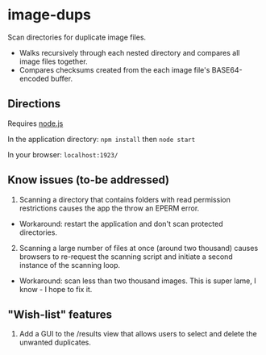image-dups
==========

Scan directories for duplicate image files.

* Walks recursively through each nested directory and compares all image files together.
* Compares checksums created from the each image file's BASE64-encoded buffer.

## Directions

Requires [node.js](http://nodejs.org/download/)

In the application directory: `npm install` then `node start`

In your browser: `localhost:1923/`

## Know issues (to-be addressed)

1) Scanning a directory that contains folders with read permission restrictions causes the app the throw an EPERM error.

* Workaround: restart the application and don't scan protected directories.

2) Scanning a large number of files at once (around two thousand) causes browsers to re-request the scanning script and initiate a second instance of the scanning loop.

* Workaround: scan less than two thousand images. This is super lame, I know - I hope to fix it.

## "Wish-list" features

1) Add a GUI to the /results view that allows users to select and delete the unwanted duplicates.
